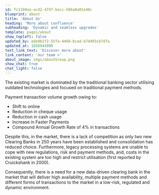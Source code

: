 ```yaml
---
id: fc11b0aa-acd2-4747-bacc-566a8a01e48c
blueprint: about
title: 'About Us'
heading: 'More about confluence'
subheading: 'Dynamic and seamless upgrades'
template: pages/about
show_topleft: false
updated_by: ede9b1f2-55fa-4468-bcad-b7d493cb7d7a
updated_at: 1656944980
text_link_text: 'Discover more about'
link_content: 'our team >'
about_image: imgs/aboutGroup.png
show_chat: true
chat_light: false
---
```

The existing market is dominated by the traditional banking sector utilising outdated technologies and focused on traditional payment methods. 

Payment transaction volume growth owing to:
- Shift to online
- Reduction in cheque usage
- Reduction in cash usage
- Increase in Faster Payments
- Compound Annual Growth Rate of 4% in transactions

Despite this, in the market, there is a lack of competition as only two new Clearing Banks in 250 years have been established and consolidation has reduced choice. Furthermore, legacy processing systems are unable to cope with new regulations, risk and payment methods, and, costs in the existing system are too high and restrict utilisation (first reported by Cruickshank in 2000).

Consequently, there is a need for a new data-driven clearing bank in the market that will deliver high availability, multiple payment methods and different forms of transactions to the market in a low-risk, regulated and dynamic environment.
